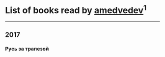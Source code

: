 # List of books read by [amedvedev](https://plus.google.com/116724485485289737307)<sup>1</sup>
---

## 2017

### Русь за трапезой



